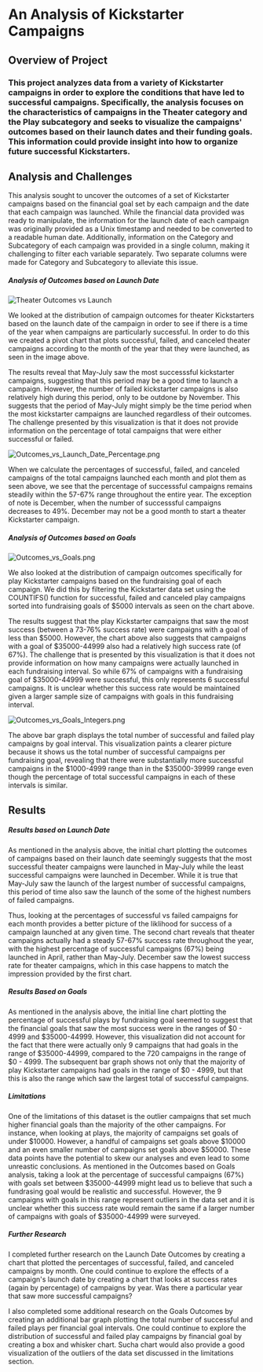 # An Analysis of Kickstarter Campaigns

## Overview of Project
### This project analyzes data from a variety of Kickstarter campaigns in order to explore the conditions that have led to successful campaigns. Specifically, the analysis focuses on the characteristics of campaigns in the Theater category and the Play subcategory and seeks to visualize the campaigns' outcomes based on their launch dates and their funding goals. This information could provide insight into how to organize future successful Kickstarters.

## Analysis and Challenges

This analysis sought to uncover the outcomes of a set of Kickstarter campaigns based on the financial goal set by each campaign and the date that each campaign was launched. While the financial data provided was ready to manipulate, the information for the launch date of each campaign was originally provided as a Unix timestamp and needed to be converted to a readable human date. Additionally, information on the Category and Subcategory of each campaign was provided in a single column, making it challenging to filter each variable separately. Two separate columns were made for Category and Subcategory to alleviate this issue.

##### Analysis of Outcomes based on Launch Date

![Theater Outcomes vs Launch](Resources/Theater_Outcomes_vs_Launch.png)

We looked at the distribution of campaign outcomes for theater Kickstarters based on the launch date of the campaign in order to see if there is a time of the year when campaigns are particularly successful. In order to do this we created a pivot chart that plots successful, failed, and canceled theater campaigns according to the month of the year that they were launched, as seen in the image above.

The results reveal that May-July saw the most successsful kickstarter campaigns, suggesting that this period may be a good time to launch a campaign. However, the number of failed kickstarter campaigns is also relatively high during this period, only to be outdone by November. This suggests that the period of May-July might simply be the time period when the most kickstarter campaigns are launched regardless of their outcomes. The challenge presented by this visualization is that it does not provide information on the percentage of total campaigns that were either successful or failed.

![Outcomes_vs_Launch_Date_Percentage.png](Outcomes_vs_Launch_Date_Percentage.png)

When we calculate the percentages of successful, failed, and canceled campaigns of the total campaigns launched each month and plot them as seen above, we see that the percentage of successsful campaigns remains steadily within the 57-67% range throughout the entire year. The exception of note is December, when the number of successsful campaigns decreases to 49%. December may not be a good month to start a theater Kickstarter campaign. 

##### Analysis of Outcomes based on Goals

![Outcomes_vs_Goals.png](Resources/Outcomes_vs_Goals.png)

We also looked at the distribution of campaign outcomes specifically for play Kickstarter campaigns based on the fundraising goal of each campaign. We did this by filtering the Kickstarter data set using the COUNTIFS() function for successful, failed and canceled play campaigns sorted into fundraising goals of $5000 intervals as seen on the chart above. 

The results suggest that the play Kickstarter campaigns that saw the most success (between a 73-76% success rate) were campaigns with a goal of less than $5000. However, the chart above also suggests that campaigns with a goal of $35000-44999 also had a relatively high success rate (of 67%). The challenge that is presented by this visualization is that it does not provide information on how many campaigns were actually launched in each fundraising interval. So while 67% of campaigns with a fundraising goal of $35000-44999 were successful, this only represents 6 successful campaigns. It is unclear whether this success rate would be maintained given a larger sample size of campaigns with goals in this fundraising interval. 

![Outcomes_vs_Goals_Integers.png](Outcomes_vs_Goals_Integers.png)

The above bar graph displays the total number of successful and failed play campaigns by goal interval. This visualization paints a clearer picture because it shows us the total number of successful campaigns per fundraising goal, revealing that there were substantially more successful campaigns in the $1000-4999 range than in the $35000-39999 range even though the percentage of total successful campaigns in each of these intervals is similar.

## Results

##### Results based on Launch Date

As mentioned in the analysis above, the initial chart plotting the outcomes of campaigns based on their launch date seemingly suggests that the most successful theater campaigns were launched in May-July while the least successful campaigns were launched in December. While it is true that May-July saw the launch of the largest number of successful campaigns, this period of time also saw the launch of the some of the highest numbers of failed campaigns. 

Thus, looking at the percentages of successful vs failed campaigns for each month provides a better picture of the liklihood for success of a campaign launched at any given time. The second chart reveals that theater campaigns actually had a steady 57-67% success rate throughout the year, with the highest percentage of successful campaigns (67%) being launched in April, rather than May-July. December saw the lowest success rate for theater campaigns, which in this case happens to match the impression provided by the first chart. 

##### Results Based on Goals

As mentioned in the analysis above, the initial line chart plotting the percentage of successful plays by fundraising goal seemed to suggest that the financial goals that saw the most success were in the ranges of $0 - 4999 and $35000-44999. However, this visualization did not account for the fact that there were actually only 9 campaigns that had goals in the range of $35000-44999, compared to the 720 campaigns in the range of $0 - 4999. The subsequent bar graph shows not only that the majority of play Kickstarter campaigns had goals in the range of $0 - 4999, but that this is also the range which saw the largest total of successful campaigns.

##### Limitations

One of the limitations of this dataset is the outlier campaigns that set much higher financial goals than the majority of the other campaigns. For instance, when looking at plays, the majority of campaigns set goals of under $10000. However, a handful of campaigns set goals above $10000 and an even smaller number of campaigns set goals above $50000. These data points have the potential to skew our analyses and even lead to some unreastic conclusions. As mentioned in the Outcomes based on Goals analysis, taking a look at the percentage of successful campaigns (67%) with goals set between $35000-44999 might lead us to believe that such a fundrasing goal would be realistic and successful. However, the 9 campaigns with goals in this range represent outliers in the data set and it is unclear whether this success rate would remain the same if a larger number of campaigns with goals of $35000-44999 were surveyed.

##### Further Research 

I completed further research on the Launch Date Outcomes by creating a chart that plotted the percentages of successful, failed, and canceled campaigns by month. One could continue to explore the effects of a campaign's launch date by creating a chart that looks at success rates (again by percentage) of campaigns by year. Was there a particular year that saw more successful campaigns? 

I also completed some additional research on the Goals Outcomes by creating an additional bar graph plotting the total number of successful and failed plays per financial goal intervals. One could continue to explore the distribution of successful and failed play campaigns by financial goal by creating a box and whisker chart. Sucha chart would also provide a good visualization of the outliers of the data set discussed in the limitations section.
